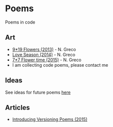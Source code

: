 # Poems
Poems in code

## Art
- [9*19 Flowers (2013)](http://github.com/nicola/poem-flowers) - N. Greco
- [Love Season (2014)](http://github.com/nicola/poem-love-season) - N. Greco
- [7*7 Flower time (2015)](http://github.com/nicola/poem-flower-time) - N. Greco
- I am collecting code poems, please contact me

## Ideas

See ideas for future poems [here](https://github.com/nicola/poems/issues)

## Articles
- [Introducing Versioning Poems (2015)](http://nicola.io/versioning-poems/2015/)
